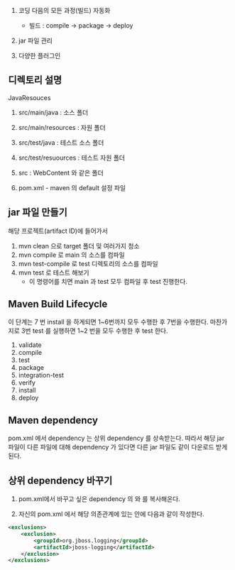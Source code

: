 1. 코딩 다음의 모든 과정(빌드) 자동화
	- 빌드 : compile -> package -> deploy

2. jar 파일 관리

3. 다양한 플러그인


## 디렉토리 설명
JavaResouces
1. src/main/java : 소스 폴더
2. src/main/resources : 자원 폴더
3. src/test/java : 테스트 소스 폴더
4. src/test/resuources : 테스트 자원 폴더

5. src : WebContent 와 같은 폴더

6. pom.xml - maven 의 default 설정 파일



## jar 파일 만들기
해당 프로젝트(artifact ID)에 들어가서

1. mvn clean 으로 target 폴더 및 여러가지 청소
2. mvn compile 로 main 의 소스를 컴파일
3. mvn test-compile 로 test 디렉토리의 소스를 컴파일
4. mvn test 로 테스트 해보기
	- 이 명령어를 치면 main 과 test 모두 컴파일 후 test 진행한다.


## Maven Build Lifecycle
이 단계는 7 번 install 을 하게되면 1~6번까지 모두 수행한 후 7번을 수행한다.
마찬가지로 3번 test 를 실행하면 1~2 번을 모두 수행한 후 test 한다.

1. validate
2. compile
3. test
4. package
5. integration-test
6. verify
7. install
8. deploy


## Maven dependency
pom.xml 에서 dependency 는 상위 dependency 를 상속받는다.
따라서 해당 jar 파일이 다른 파일에 대해 dependency 가 있다면
다른 jar 파일도 같이 다운로드 받게 된다.


## 상위 dependency 바꾸기
1. pom.xml에서 바꾸고 싶은 dependency 의 <groupId> 와 <artifactId> 를 복사해온다.

2. 자신의 pom.xml 에서 해당 의존관계에 있는 <dependency> 안에 다음과 같이 작성한다.
````xml
<exclusions>
    <exclusion>
        <groupId>org.jboss.logging</groupId>
        <artifactId>jboss-logging</artifactId>
    </exclusion>
</exclusions>
````
